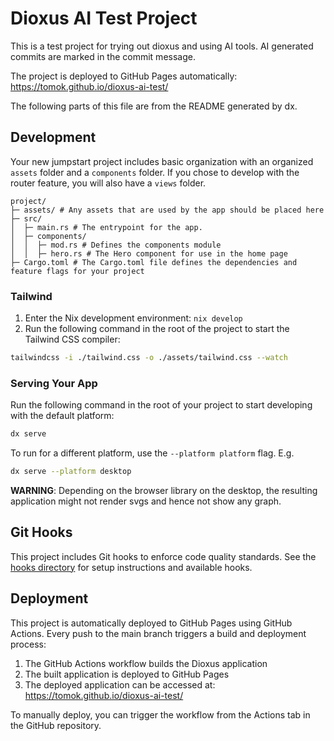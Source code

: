 # Dioxus AI Test Project

This is a test project for trying out dioxus and using AI tools.
AI generated commits are marked in the commit message.

The project is deployed to GitHub Pages automatically: https://tomok.github.io/dioxus-ai-test/

The following parts of this file are from the README generated by dx.

## Development

Your new jumpstart project includes basic organization with an organized `assets` folder and a `components` folder.
If you chose to develop with the router feature, you will also have a `views` folder.

```
project/
├─ assets/ # Any assets that are used by the app should be placed here
├─ src/
│  ├─ main.rs # The entrypoint for the app.
│  ├─ components/
│  │  ├─ mod.rs # Defines the components module
│  │  ├─ hero.rs # The Hero component for use in the home page
├─ Cargo.toml # The Cargo.toml file defines the dependencies and feature flags for your project
```

### Tailwind
1. Enter the Nix development environment: `nix develop`
2. Run the following command in the root of the project to start the Tailwind CSS compiler:

```bash
tailwindcss -i ./tailwind.css -o ./assets/tailwind.css --watch
```

### Serving Your App

Run the following command in the root of your project to start developing with the default platform:

```bash
dx serve
```

To run for a different platform, use the `--platform platform` flag. E.g.
```bash
dx serve --platform desktop
```
**WARNING**: Depending on the browser library on the desktop, the resulting application might not render svgs and hence not show any graph.

## Git Hooks

This project includes Git hooks to enforce code quality standards. See the [hooks directory](./hooks/README.md) for setup instructions and available hooks.

## Deployment

This project is automatically deployed to GitHub Pages using GitHub Actions. Every push to the main branch triggers a build and deployment process:

1. The GitHub Actions workflow builds the Dioxus application
2. The built application is deployed to GitHub Pages
3. The deployed application can be accessed at: https://tomok.github.io/dioxus-ai-test/

To manually deploy, you can trigger the workflow from the Actions tab in the GitHub repository.


